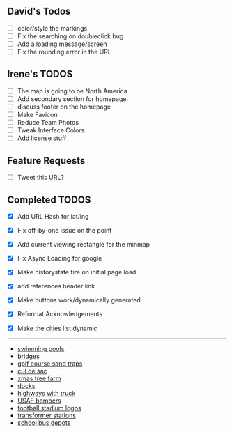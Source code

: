 ## David's Todos

* [ ] color/style the markings
* [ ] Fix the searching on doubleclick bug
* [ ] Add a loading message/screen
* [ ] Fix the rounding error in the URL

## Irene's TODOS

* [ ] The map is going to be North America
* [ ] Add secondary section for homepage.
* [ ] discuss footer on the homepage
* [ ] Make Favicon
* [ ] Reduce Team Photos
* [ ] Tweak Interface Colors
* [ ] Add license stuff

## Feature Requests

* [ ] Tweet this URL?

## Completed TODOS

* [X] Add URL Hash for lat/lng
* [X] Fix off-by-one issue on the point
* [X] Add current viewing rectangle for the minmap
* [X] Fix Async Loading for google
* [X] Make historystate fire on initial page load
* [X] add references header link
* [X] Make buttons work/dynamically generated
* [X] Reformat Acknowledgements
* [X] Make the cities list dynamic



--- 

* [swimming pools](http://pgh.terrapattern.com/?lat=40.5721195&lng=-79.94004849999999)
* [bridges](http://pgh.terrapattern.com/?lat=40.4874745&lng=-79.905037)
* [golf course sand traps](http://pgh.terrapattern.com/?lat=40.5261395&lng=-79.8810095)
* [cul de sac](http://pgh.terrapattern.com/?lat=40.382452&lng=-79.97162750000001)
* [xmas tree farm](http://pgh.terrapattern.com/?lat=40.656242&lng=-79.75606649999997)
* [docks](http://pgh.terrapattern.com/?lat=40.4310445&lng=-79.96682199999998)
* [highways with truck](http://pgh.terrapattern.com/?lat=40.4582145&lng=-80.1116735)
* [USAF bombers](http://pgh.terrapattern.com/?lat=40.4926995&lng=-80.21327550000001)
* [football stadium logos](http://pgh.terrapattern.com/?lat=40.443062&lng=-79.94004849999999) 
* [transformer stations](http://pgh.terrapattern.com/?lat=40.465007&lng=-80.0471425)
* [school bus depots](http://pgh.terrapattern.com/?lat=40.461872&lng=-79.77872100000002)





